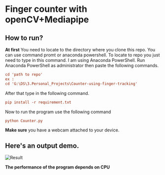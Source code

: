 # Finger counter with openCV+Mediapipe


## How to run?


**At first** You need to locate to the directory where you clone this repo. You can use command promt or anaconda powershell. To locate to repo you just need to type in this command. I am using Anaconda PowerShell. Run Anaconda PowerShell as administrator then paste the following commands.

```ini
cd 'path to repo'
ex :
cd 'G:\DS\3.Personal_Projects\Counter-using-finger-tracking'
```

After that type in the following command.

```ini
pip install -r requirement.txt
```

Now to run the program use the following command

```ini
python Counter.py
```


**Make sure** you have a webcam attached to your device.

## Here's an output demo.
![Result](./demo.gif)

**The performance of the program depends on CPU**

 
